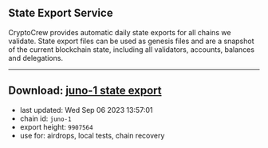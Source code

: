 ## State Export Service
CryptoCrew provides automatic daily state exports for all chains we validate. State export files can be used as genesis files and are a snapshot of the current blockchain state, including all validators, accounts, balances and delegations.

---
**Download: [juno-1 state export](https://dl.ccvalidators.com/SERVICE/juno/juno-1_export_9907564.json)**
---

- last updated: Wed Sep 06 2023 13:57:01
- chain id: `juno-1`
- export height: `9907564`
- use for: airdrops, local tests, chain recovery

